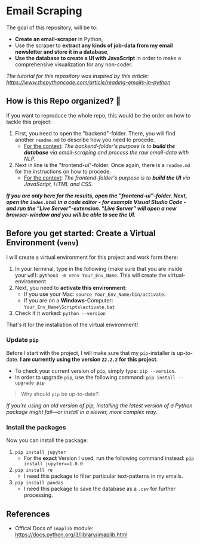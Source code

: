 # Email Scraping

The goal of this repository, will be to:

- **Create an email-scraper** in Python,
- Use the scraper to **extract any kinds of job-data from my email newsletter and store it in a database**,
- **Use the database to create a UI with JavaScript** in order to make a comprehensive visualization for any non-coder.

_The tutorial for this repository was inspired by this article: https://www.thepythoncode.com/article/reading-emails-in-python_

## How is this Repo organized? 🧐

If you want to reproduce the whole repo, this would be the order on how to tackle this project:

1) First, you need to open the "backend"-folder. There, you will find another `readme.md` to describe how you need to procede.
    - <ins>For the context</ins>: _The backend-folder's purpose is to **build the database** via email-scraping and process the raw email-data with NLP._
2) Next in line is the "frontend-ui"-folder. Once again, there is a `readme.md` for the instructions on how to procede.
    - <ins>For the context</ins>: _The frontend-folder's purpose is to **build the UI** via JavaScript, HTML and CSS._

___If you are only here for the results, open the "frontend-ui"-folder. Next, open the `index.html` in a code editor - for example Visual Studio Code - and run the "Live Server"-extension. "Live Server" will open a new browser-window and you will be able to see the UI.___

## Before you get started: Create a Virtual Environment (`venv`)

I will create a virtual environment for this project and work form there:

1) In your terminal, type in the following (make sure that you are inside your `wd`!): `python3 -m venv Your_Env_Name`. This will create the virtual-environment.
2) Next, you need to **activate this environment**: 
    - If you use your Mac: `source Your_Env_Name/bin/activate`.
    - If you are on a **Windows**-Computer: `Your_Env_Name\Scripts\activate.bat`
3) Check if it worked: `python --version`

That's it for the installation of the virtual environment!

### Update `pip`

Before I start with the project, I will make sure that my `pip`-installer is up-to-date. **I am currently using the version `22.2.2` for this project**.

- To check your current version of `pip`, simply type: `pip --version`.
- In order to upgrade `pip`, use the following command: `pip install --upgrade pip`

> Why should `pip` be up-to-date?: 

*If you’re using an old version of pip, installing the latest version of a Python package might fail—or install in a slower, more complex way*. 

### Install the packages

Now you can install the package:

1) `pip install jupyter`
    - For the **exact** Version I used, run the following command instead: `pip install jupyter==1.0.0`
2) `pip install re`
    - I need this package to filter particular text-patterns in my emails.
3) `pip install pandas`
    - I need this package to save the database as a `.csv` for further processing.

## References

- Offical Docs of `imaplib` module: https://docs.python.org/3/library/imaplib.html